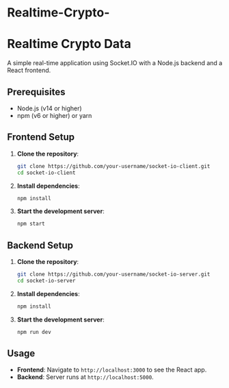 # Realtime-Crypto-

# Realtime Crypto Data 

A simple real-time application using Socket.IO with a Node.js backend and a React frontend.

## Prerequisites

- Node.js (v14 or higher)
- npm (v6 or higher) or yarn

## Frontend Setup

1. **Clone the repository**:
   ```bash
   git clone https://github.com/your-username/socket-io-client.git
   cd socket-io-client
   ```
2. **Install dependencies**:
   ```bash
   npm install
   ```
3. **Start the development server**:
   ```bash
   npm start
   ```

## Backend Setup

1. **Clone the repository**:
   ```bash
   git clone https://github.com/your-username/socket-io-server.git
   cd socket-io-server
   ```
2. **Install dependencies**:
   ```bash
   npm install
   ```
3. **Start the development server**:
   ```bash
   npm run dev
   ```

## Usage

- **Frontend**: Navigate to `http://localhost:3000` to see the React app.
- **Backend**: Server runs at `http://localhost:5000`.

